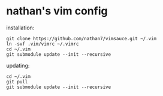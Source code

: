 nathan's vim config
===================


installation:

    git clone https://github.com/nathan7/vimsauce.git ~/.vim
    ln -svf .vim/vimrc ~/.vimrc
    cd ~/.vim
    git submodule update --init --recursive

updating:

    cd ~/.vim
    git pull
    git submodule update --init --recursive

